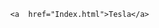 
<html lang="ro">

<head>
    <meta charset="UTF-8">
    
   

</head>

<body>

  
            <a  href="Index.html">Tesla</a>
            

   

</body>

</html>
